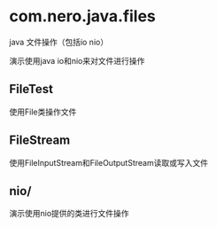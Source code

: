 # com.nero.java.files
java 文件操作（包括io nio）

演示使用java io和nio来对文件进行操作

## FileTest
使用File类操作文件

## FileStream
使用FileInputStream和FileOutputStream读取或写入文件

## nio/
演示使用nio提供的类进行文件操作